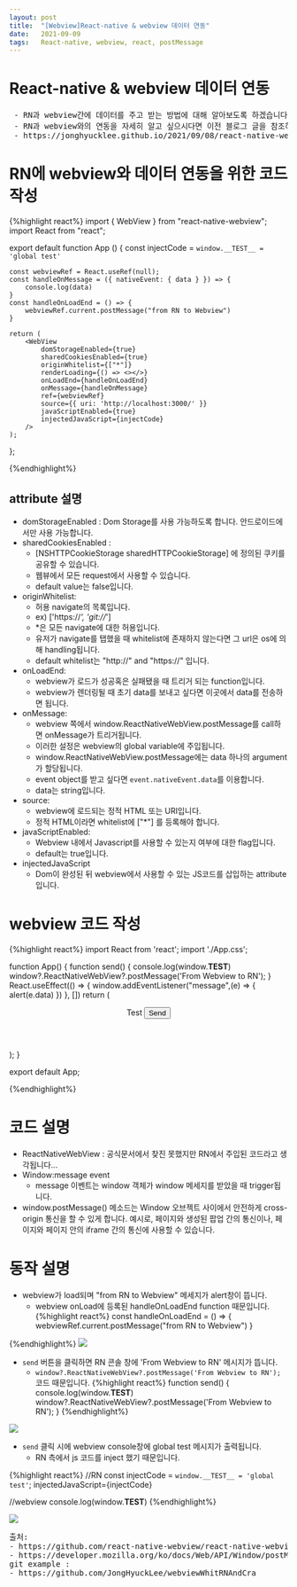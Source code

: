 ```yaml
---
layout: post
title:  "[Webview]React-native & webview 데이터 연동"
date:   2021-09-09
tags:   React-native, webview, react, postMessage
---
```

# React-native & webview 데이터 연동 
<pre class="info-panel">
 - RN과 webview간에 데이터를 주고 받는 방법에 대해 알아보도록 하겠습니다.
 - RN과 webview와의 연동을 자세히 알고 싶으시다면 이전 블로그 글을 참조하시기 바랍니다.
 - https://jonghyucklee.github.io/2021/09/08/react-native-webview-interface-practice/
</pre>

# RN에 webview와 데이터 연동을 위한 코드 작성
{%highlight react%}
import { WebView } from "react-native-webview";
import React from "react";

export default function App () {
    const injectCode = `window.__TEST__ = 'global test'`

    const webviewRef = React.useRef(null);
    const handleOnMessage = ({ nativeEvent: { data } }) => {
        console.log(data)
    }
    const handleOnLoadEnd = () => {
        webviewRef.current.postMessage("from RN to Webview")
    }

    return (
        <WebView
            domStorageEnabled={true}
            sharedCookiesEnabled={true}
            originWhitelist={["*"]}
            renderLoading={() => <></>}
            onLoadEnd={handleOnLoadEnd}
            onMessage={handleOnMessage}
            ref={webviewRef}
            source={{ uri: 'http://localhost:3000/' }}
            javaScriptEnabled={true}
            injectedJavaScript={injectCode}
        />
    );
};

{%endhighlight%}

## attribute 설명
- domStorageEnabled : Dom Storage를 사용 가능하도록 합니다. 안드로이드에서만 사용 가능합니다.
- sharedCookiesEnabled : 
    - [NSHTTPCookieStorage sharedHTTPCookieStorage] 에 정의된 쿠키를 공유할 수 있습니다. 
    - 웹뷰에서 모든 request에서 사용할 수 있습니다.
    - default value는 false입니다.
- originWhitelist:
    - 허용 navigate의 목록입니다.
    - ex) ['https://*', 'git://*']
    - *은 모든 navigate에 대한 허용입니다.
    - 유저가 navigate를 탭했을 때 whitelist에 존재하지 않는다면 그 url은 os에 의해 handling됩니다.
    - default whitelist는 "http://" and "https://" 입니다.
- onLoadEnd:
    - webview가 로드가 성공혹은 실패됐을 때 트리거 되는 function입니다.
    - webview가 렌더링될 때 초기 data를 보내고 싶다면 이곳에서 data를 전송하면 됩니다.
- onMessage:
    - webview 쪽에서 window.ReactNativeWebView.postMessage를 call하면 onMessage가 트리거됩니다.
    - 이러한 설정은 webview의 global variable에 주입됩니다. 
    - window.ReactNativeWebView.postMessage에는 data 하나의 argument가 할당됩니다.
    - event object를 받고 싶다면 `event.nativeEvent.data`를 이용합니다.
    - data는 string입니다.
- source:
    - webview에 로드되는 정적 HTML 또는 URI입니다.
    - 정적 HTML이라면 whitelist에 ["*"] 를 등록해야 합니다.
- javaScriptEnabled:
    - Webview 내에서 Javascript를 사용할 수 있는지 여부에 대한 flag입니다.
    - default는 true입니다. 
- injectedJavaScript   
    - Dom이 완성된 뒤 webview에서 사용할 수 있는 JS코드를 삽입하는 attribute입니다.
    
# webview 코드 작성        
{%highlight react%}
import React from 'react';
import './App.css';


function App() {
    function send() {
        console.log(window.__TEST__)
        window?.ReactNativeWebView?.postMessage('From Webview to RN');
    }
    React.useEffect(() => {
        window.addEventListener("message",(e) => {
            alert(e.data)
        })
    }, [])
  return (
    <div className="App">
      <header className="App-header">
        Test
          <button onClick={send}>Send</button>
      </header>
    </div>
  );
}

export default App;

{%endhighlight%}

# 코드 설명
- ReactNativeWebView : 공식문서에서 찾진 못했지만 RN에서 주입된 코드라고 생각됩니다...
- Window:message event
    - message 이벤트는 window 객체가 window 메세지를 받았을 때 trigger됩니다.
- window.postMessage() 메소드는 Window 오브젝트 사이에서 안전하게 cross-origin 통신을 할 수 있게 합니다. 예시로, 페이지와 생성된 팝업 간의 통신이나, 페이지와 페이지 안의 iframe 간의 통신에 사용할 수 있습니다.

# 동작 설명
- webview가 load되며 "from RN to Webview" 메세지가 alert창이 뜹니다.
    - webview onLoad에 등록된 handleOnLoadEnd function 때문입니다.
{%highlight react%}
    const handleOnLoadEnd = () => {
        webviewRef.current.postMessage("from RN to Webview")
    }

{%endhighlight%}
<img src="{{site.baseurl}}/images/ReactNative/onLoad.png"/>

- `send` 버튼을 클릭하면 RN 콘솔 창에 'From Webview to RN' 메시지가 뜹니다.
    - `window?.ReactNativeWebView?.postMessage('From Webview to RN');` 코드 때문입니다.
{%highlight react%}
    function send() {
        console.log(window.__TEST__)
        window?.ReactNativeWebView?.postMessage('From Webview to RN');
    }
{%endhighlight%}
<img src="{{site.baseurl}}/images/ReactNative/postMessage.png"/>

- `send` 클릭 시에 webview console창에 global test 메시지가 출력됩니다.
    - RN 측에서 js 코드를 inject 했기 때문입니다.
    
{%highlight react%}
//RN
const injectCode = `window.__TEST__ = 'global test'`;
injectedJavaScript={injectCode}

//webview
console.log(window.__TEST__)
{%endhighlight%}

<img src="{{site.baseurl}}/images/ReactNative/injectCode.png"/>

<pre class="source">
출처:
- https://github.com/react-native-webview/react-native-webview/blob/master/docs/Reference.md#injectedjavascript
- https://developer.mozilla.org/ko/docs/Web/API/Window/postMessage
git example : 
- https://github.com/JongHyuckLee/webviewWhitRNAndCra
 
</pre>